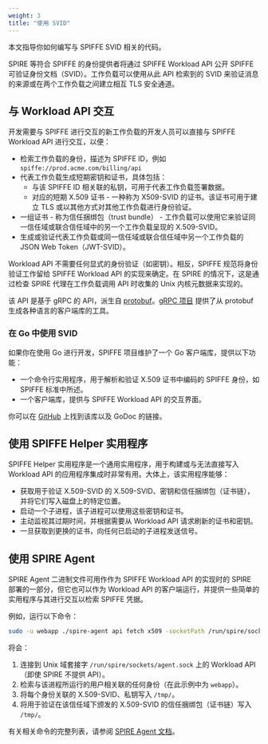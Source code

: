 ```yaml
---
weight: 3
title: "使用 SVID"
---
```


本文指导你如何编写与 SPIFFE SVID 相关的代码。

SPIRE 等符合 SPIFFE 的身份提供者将通过 SPIFFE Workload API 公开 SPIFFE 可验证身份文档（SVID）。工作负载可以使用从此 API 检索到的 SVID 来验证消息的来源或在两个工作负载之间建立相互 TLS 安全通道。

## 与 Workload API 交互

开发需要与 SPIFFE 进行交互的新工作负载的开发人员可以直接与 SPIFFE Workload API 进行交互，以便：

- 检索工作负载的身份，描述为 SPIFFE ID，例如 `spiffe://prod.acme.com/billing/api`
- 代表工作负载生成短期密钥和证书，具体包括：
  - 与该 SPIFFE ID 相关联的私钥，可用于代表工作负载签署数据。
  - 对应的短期 X.509 证书 - 一种称为 X509-SVID 的证书。该证书可用于建立 TLS 或以其他方式对其他工作负载进行身份验证。
- 一组证书 - 称为信任捆绑包（trust bundle） - 工作负载可以使用它来验证同一信任域或联合信任域中的另一个工作负载呈现的 X.509-SVID。
- 生成或验证代表工作负载或同一信任域或联合信任域中另一个工作负载的 JSON Web Token（JWT-SVID）。

Workload API 不需要任何显式的身份验证（如密钥）。相反，SPIFFE 规范将身份验证工作留给 SPIFFE Workload API 的实现来确定。在 SPIRE 的情况下，这是通过检查 SPIRE 代理在工作负载调用 API 时收集的 Unix 内核元数据来实现的。

该 API 是基于 gRPC 的 API，派生自 [protobuf](https://github.com/spiffe/go-spiffe/blob/main/v2/proto/spiffe/workload/workload.proto)。[gRPC 项目](https://grpc.io/) 提供了从 protobuf 生成各种语言的客户端库的工具。

### 在 Go 中使用 SVID

如果你在使用 Go 进行开发，SPIFFE 项目维护了一个 Go 客户端库，提供以下功能：

- 一个命令行实用程序，用于解析和验证 X.509 证书中编码的 SPIFFE 身份，如 SPIFFE 标准中所述。
- 一个客户端库，提供与 SPIFFE Workload API 的交互界面。

你可以在 [GitHub](https://github.com/spiffe/go-spiffe) 上找到该库以及 GoDoc 的链接。

## 使用 SPIFFE Helper 实用程序

SPIFFE Helper 实用程序是一个通用实用程序，用于构建或与无法直接写入 Workload API 的应用程序集成时非常有用。大体上，该实用程序能够：

- 获取用于验证 X.509-SVID 的 X.509-SVID、密钥和信任捆绑包（证书链），并将它们写入磁盘上的特定位置。
- 启动一个子进程，该子进程可以使用这些密钥和证书。
- 主动监视其过期时间，并根据需要从 Workload API 请求刷新的证书和密钥。
- 一旦获取到更换的证书，向任何已启动的子进程发送信号。

## 使用 SPIRE Agent

SPIRE Agent 二进制文件可用作作为 SPIFFE Workload API 的实现时的 SPIRE 部署的一部分，但它也可以作为 Workload API 的客户端运行，并提供一些简单的实用程序与其进行交互以检索 SPIFFE 凭据。

例如，运行以下命令：

```bash
sudo -u webapp ./spire-agent api fetch x509 -socketPath /run/spire/sockets/agent.sock -write /tmp/
```

将会：

1. 连接到 Unix 域套接字 `/run/spire/sockets/agent.sock` 上的 Workload API（即使 SPIRE 不提供 API）。
2. 检索与该进程所运行的用户相关联的任何身份（在此示例中为 `webapp`）。
3. 将每个身份关联的 X.509-SVID、私钥写入 `/tmp/`。
4. 将用于验证在该信任域下颁发的 X.509-SVID 的信任捆绑包（证书链）写入 `/tmp/`。

有关相关命令的完整列表，请参阅 [SPIRE Agent 文档](https://spiffe.io/docs/latest/deploying/spire_agent/#command-line-options)。